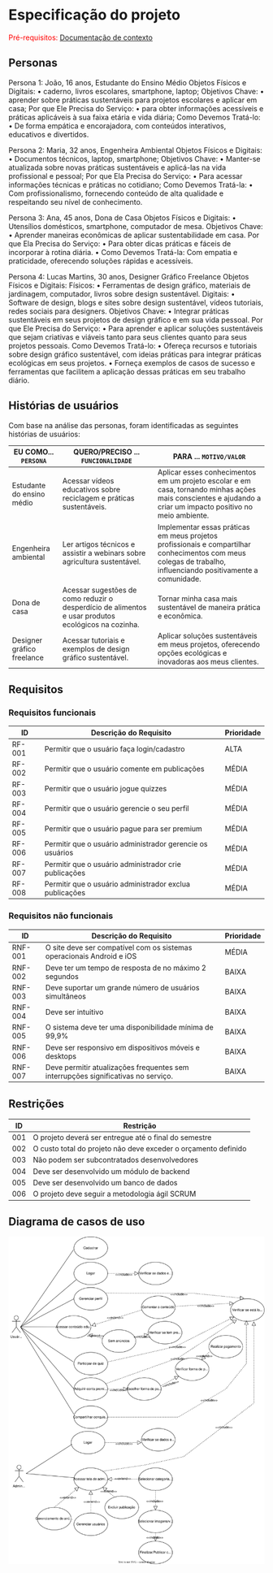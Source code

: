 # Especificação do projeto

<span style="color:red">Pré-requisitos: <a href="01-Contexto.md"> Documentação de contexto</a></span>

## Personas

Persona 1: João, 16 anos, Estudante do Ensino Médio
Objetos Físicos e Digitais: 
•	caderno, livros escolares, smartphone, laptop;
Objetivos Chave:
•	 aprender sobre práticas sustentáveis para projetos escolares e aplicar em casa;
Por que Ele Precisa do Serviço:
•	 para obter informações acessíveis e práticas aplicáveis à sua faixa etária e vida diária;
Como Devemos Tratá-lo:
•	 De forma empática e encorajadora, com conteúdos interativos, educativos e divertidos.

Persona 2: Maria, 32 anos, Engenheira Ambiental
Objetos Físicos e Digitais: 
•	Documentos técnicos, laptop, smartphone;
Objetivos Chave: 
•	Manter-se atualizada sobre novas práticas sustentáveis e aplicá-las na vida profissional e pessoal;
Por que Ela Precisa do Serviço: 
•	Para acessar informações técnicas e práticas no cotidiano;
Como Devemos Tratá-la: 
•	Com profissionalismo, fornecendo conteúdo de alta qualidade e respeitando seu nível de conhecimento.

Persona 3: Ana, 45 anos, Dona de Casa
Objetos Físicos e Digitais: 
•	Utensílios domésticos, smartphone, computador de mesa.
Objetivos Chave:
•	 Aprender maneiras econômicas de aplicar sustentabilidade em casa.
Por que Ela Precisa do Serviço: 
•	Para obter dicas práticas e fáceis de incorporar à rotina diária.
•	Como Devemos Tratá-la: Com empatia e praticidade, oferecendo soluções rápidas e acessíveis.

Persona 4: Lucas Martins, 30 anos, Designer Gráfico Freelance
Objetos Físicos e Digitais:
Físicos: 
•	Ferramentas de design gráfico, materiais de jardinagem, computador, livros sobre design sustentável.
Digitais: 
•	Software de design, blogs e sites sobre design sustentável, vídeos tutoriais, redes sociais para designers.
Objetivos Chave:
•	Integrar práticas sustentáveis em seus projetos de design gráfico e em sua vida pessoal.
Por que Ele Precisa do Serviço:
•	Para aprender e aplicar soluções sustentáveis que sejam criativas e viáveis tanto para seus clientes quanto para seus projetos pessoais.
Como Devemos Tratá-lo:
•	Ofereça recursos e tutoriais sobre design gráfico sustentável, com ideias práticas para integrar práticas ecológicas em seus projetos.
•	Forneça exemplos de casos de sucesso e ferramentas que facilitem a aplicação dessas práticas em seu trabalho diário.

## Histórias de usuários

Com base na análise das personas, foram identificadas as seguintes histórias de usuários:

|EU COMO... `PERSONA`| QUERO/PRECISO ... `FUNCIONALIDADE` |PARA ... `MOTIVO/VALOR`                 |
|--------------------|------------------------------------|----------------------------------------|
|Estudante do ensino médio  | Acessar vídeos educativos sobre reciclagem e práticas sustentáveis.           | Aplicar esses conhecimentos em um projeto escolar e em casa, tornando minhas ações mais conscientes e ajudando a criar um impacto positivo no meio ambiente.     |
|Engenheira ambiental       | Ler artigos técnicos e assistir a webinars sobre agricultura sustentável.                 | Implementar essas práticas em meus projetos profissionais e compartilhar conhecimentos com meus colegas de trabalho, influenciando positivamente a comunidade. |
|Dona de casa | Acessar sugestões de como reduzir o desperdício de alimentos e usar produtos ecológicos na cozinha. | Tornar minha casa mais sustentável de maneira prática e econômica. |
|Designer gráfico freelance | Acessar tutoriais e exemplos de design gráfico sustentável. | Aplicar soluções sustentáveis em meus projetos, oferecendo opções ecológicas e inovadoras aos meus clientes.|

## Requisitos

### Requisitos funcionais

|ID    | Descrição do Requisito  | Prioridade |
|------|-----------------------------------------|----|
|RF-001| Permitir que o usuário faça login/cadastro | ALTA | 
|RF-002| Permitir que o usuário comente em publicações  | MÉDIA |
|RF-003| Permitir que o usuário jogue quizzes  | MÉDIA |
|RF-004| Permitir que o usuário gerencie o seu perfil  | MÉDIA |
|RF-005| Permitir que o usuário pague para ser premium  | MÉDIA |
|RF-006| Permitir que o usuário administrador gerencie os usuários  | MÉDIA |
|RF-007| Permitir que o usuário administrador crie publicações  | MÉDIA |
|RF-008| Permitir que o usuário administrador exclua publicações  | MÉDIA |

### Requisitos não funcionais

|ID     | Descrição do Requisito  |Prioridade |
|-------|-------------------------|----|
|RNF-001| O site deve ser compatível com os sistemas operacionais Android e iOS | MÉDIA | 
|RNF-002| Deve ter um tempo de resposta de no máximo 2 segundos |  BAIXA | 
|RNF-003| Deve suportar um grande número de usuários simultâneos |  BAIXA | 
|RNF-004| Deve ser intuitivo |  BAIXA | 
|RNF-005| O sistema deve ter uma disponibilidade mínima de 99,9% |  BAIXA | 
|RNF-006| Deve ser responsivo em dispositivos móveis e desktops |  BAIXA | 
|RNF-007| Deve permitir atualizações frequentes sem interrupções significativas no serviço. |  BAIXA | 

## Restrições

|ID| Restrição                                             |
|--|-------------------------------------------------------|
|001| O projeto deverá ser entregue até o final do semestre |
|002| O custo total do projeto não deve exceder o orçamento definido       |
|003| Não podem ser subcontratados desenvolvedores       |
|004| Deve ser desenvolvido um módulo de backend       |
|005| Deve ser desenvolvido um banco de dados       |
|006| O projeto deve seguir a metodologia ágil SCRUM       |

## Diagrama de casos de uso

![Diagrama de casos de uso](./images/DiagramaCasosDeUso.svg)